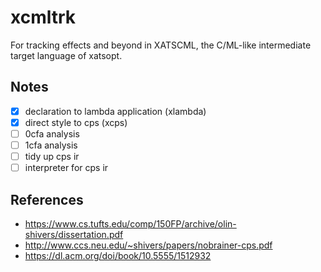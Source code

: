 # xcmltrk

For tracking effects and beyond in XATSCML, the C/ML-like intermediate
target language of xatsopt.

## Notes
- [x] declaration to lambda application (xlambda)
- [x] direct style to cps (xcps)
- [ ] 0cfa analysis
- [ ] 1cfa analysis
- [ ] tidy up cps ir
- [ ] interpreter for cps ir

## References
- https://www.cs.tufts.edu/comp/150FP/archive/olin-shivers/dissertation.pdf
- http://www.ccs.neu.edu/~shivers/papers/nobrainer-cps.pdf
- https://dl.acm.org/doi/book/10.5555/1512932
